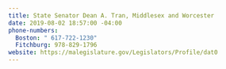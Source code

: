 ```yaml
---
title: State Senator Dean A. Tran, Middlesex and Worcester
date: 2019-08-02 18:57:00 -04:00
phone-numbers:
  Boston: " 617-722-1230"
  Fitchburg: 978-829-1796
website: https://malegislature.gov/Legislators/Profile/dat0
---
```


